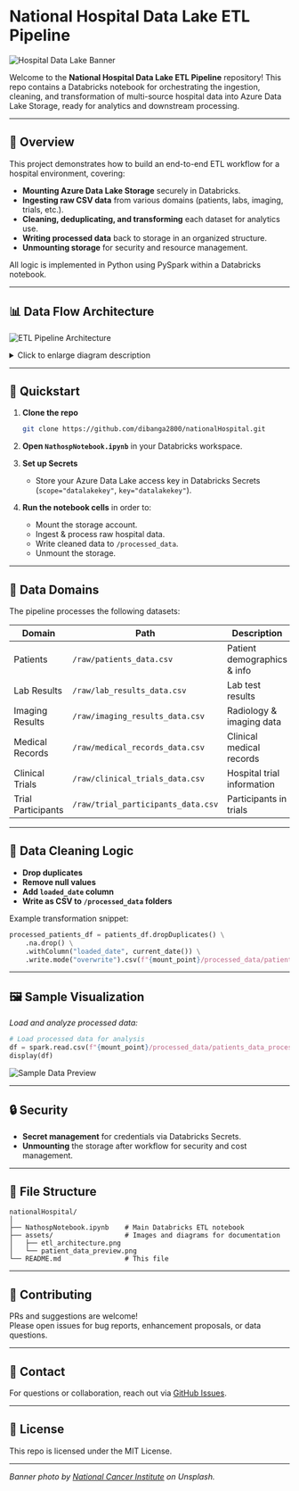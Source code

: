 # National Hospital Data Lake ETL Pipeline

![Hospital Data Lake Banner](https://images.unsplash.com/photo-1506744038136-46273834b3fb?auto=format&fit=crop&w=1200&q=80)

Welcome to the **National Hospital Data Lake ETL Pipeline** repository! This repo contains a Databricks notebook for orchestrating the ingestion, cleaning, and transformation of multi-source hospital data into Azure Data Lake Storage, ready for analytics and downstream processing.

---

## 📖 Overview

This project demonstrates how to build an end-to-end ETL workflow for a hospital environment, covering:

- **Mounting Azure Data Lake Storage** securely in Databricks.
- **Ingesting raw CSV data** from various domains (patients, labs, imaging, trials, etc.).
- **Cleaning, deduplicating, and transforming** each dataset for analytics use.
- **Writing processed data** back to storage in an organized structure.
- **Unmounting storage** for security and resource management.

All logic is implemented in Python using PySpark within a Databricks notebook.

---

## 📊 Data Flow Architecture

![ETL Pipeline Architecture](https://github.com/dibanga2800/nationalHospital/raw/main/assets/etl_architecture.png)

<details>
<summary>Click to enlarge diagram description</summary>
The pipeline starts by mounting an Azure Data Lake container, reads multiple hospital-related CSVs, applies cleaning and deduplication, adds a load timestamp, and writes processed data to dedicated folders. Finally, the storage is unmounted.
</details>

---

## 🚀 Quickstart

1. **Clone the repo**  
   ```bash
   git clone https://github.com/dibanga2800/nationalHospital.git
   ```

2. **Open `NathospNotebook.ipynb`** in your Databricks workspace.

3. **Set up Secrets**
   - Store your Azure Data Lake access key in Databricks Secrets (`scope="datalakekey"`, `key="datalakekey"`).

4. **Run the notebook cells** in order to:
   - Mount the storage account.
   - Ingest & process raw hospital data.
   - Write cleaned data to `/processed_data`.
   - Unmount the storage.

---

## 🏥 Data Domains

The pipeline processes the following datasets:

| Domain              | Path                                   | Description                   |
|---------------------|----------------------------------------|-------------------------------|
| Patients            | `/raw/patients_data.csv`               | Patient demographics & info   |
| Lab Results         | `/raw/lab_results_data.csv`            | Lab test results              |
| Imaging Results     | `/raw/imaging_results_data.csv`        | Radiology & imaging data      |
| Medical Records     | `/raw/medical_records_data.csv`        | Clinical medical records      |
| Clinical Trials     | `/raw/clinical_trials_data.csv`        | Hospital trial information    |
| Trial Participants  | `/raw/trial_participants_data.csv`     | Participants in trials        |

---
## 🧹 Data Cleaning Logic

- **Drop duplicates**
- **Remove null values**
- **Add `loaded_date` column**
- **Write as CSV to `/processed_data` folders**

Example transformation snippet:
```python
processed_patients_df = patients_df.dropDuplicates() \
    .na.drop() \
    .withColumn("loaded_date", current_date()) \
    .write.mode("overwrite").csv(f"{mount_point}/processed_data/patients_data_processed", header=True)
```

---

## 🖼️ Sample Visualization

*Load and analyze processed data:*

```python
# Load processed data for analysis
df = spark.read.csv(f"{mount_point}/processed_data/patients_data_processed", header=True, inferSchema=True)
display(df)
```

![Sample Data Preview](https://github.com/dibanga2800/nationalHospital/raw/main/assets/patient_data_preview.png)

---

## 🔒 Security

- **Secret management** for credentials via Databricks Secrets.
- **Unmounting** the storage after workflow for security and cost management.

---

## 📂 File Structure

```
nationalHospital/
│
├── NathospNotebook.ipynb    # Main Databricks ETL notebook
├── assets/                  # Images and diagrams for documentation
│   ├── etl_architecture.png
│   └── patient_data_preview.png
└── README.md                # This file
```

---

## 🤝 Contributing

PRs and suggestions are welcome!  
Please open issues for bug reports, enhancement proposals, or data questions.

---

## 📧 Contact

For questions or collaboration, reach out via [GitHub Issues](https://github.com/dibanga2800/nationalHospital/issues).

---

## 📜 License

This repo is licensed under the MIT License.

---

*Banner photo by [National Cancer Institute](https://unsplash.com/photos/7e5g6XcWz2s) on Unsplash.*
